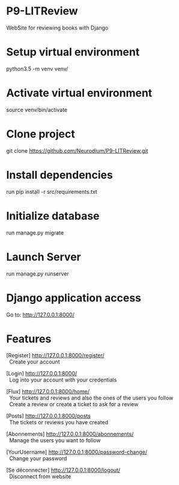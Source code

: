 # P9-LITReview
 WebSite for reviewing books with Django

# Setup virtual environment
python3.5 -m venv venv/

# Activate virtual environment
source venv/bin/activate

# Clone project
git clone https://github.com/Neurodium/P9-LITReview.git

# Install dependencies
run pip install -r src/requirements.txt

# Initialize database
 run manage.py migrate

# Launch Server
run manage.py runserver

# Django application access
Go to: http://127.0.0.1:8000/

# Features
[Register] http://127.0.0.1:8000/register/<br>
&nbsp;&nbsp;Create your account
  
[Login] http://127.0.0.1:8000/<br>
&nbsp;&nbsp;Log into your account with your credentials 
  
[Flux] http://127.0.0.1:8000/home/<br>
&nbsp;&nbsp;Your tickets and reviews and also the ones of the users you follow <br>
&nbsp;&nbsp;Create a review or create a ticket to ask for a review
  
[Posts] http://127.0.0.1:8000/posts<br>
&nbsp;&nbsp;The tickets or reviews you have created 
  
[Abonnements] http://127.0.0.1:8000/abonnements/<br>
&nbsp;&nbsp;Manage the users you want to follow

[YourUsername] http://127.0.0.1:8000/password-change/<br>
&nbsp;&nbsp;Change your password
  
[Se déconnecter] http://127.0.0.1:8000/logout/<br>
&nbsp;&nbsp;Disconnect from website

